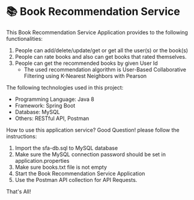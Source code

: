 # 📚 Book Recommendation Service

This Book Recommendation Service Application provides to the following functionalities:

1. People can add/delete/update/get or get all the user(s) or the book(s)
2. People can rate books and also can get books that rated themselves.
3. People can get the recommended books by given User Id
   * The used recommendation algorithm is User-Based Collaborative Filtering using K-Nearest Neighbors with Pearson

The following technologies used in this project:
* Programming Language: Java 8
* Framework: Spring Boot
* Database: MySQL
* Others: RESTful API, Postman

How to use this application service? Good Question! please follow the instructions:
1. Import the sfa-db.sql to MySQL database
2. Make sure the MySQL connection password should be set in application.properties
3. Make sure books.txt file is not empty
4. Start the Book Recommendation Service Application
5. Use the Postman API collection for API Requests.

That's All!